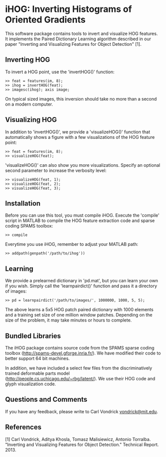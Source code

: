 iHOG: Inverting Histograms of Oriented Gradients
================================================

This software package contains tools to invert and visualize HOG features.
It implements the Paired Dictionary Learning algorithm described in our
paper "Inverting and Visualizing Features for Object Detection" [1].

Inverting HOG
-------------

To invert a HOG point, use the 'invertHOG()' function:

    >> feat = features(im, 8);
    >> ihog = invertHOG(feat);
    >> imagesc(ihog); axis image;

On typical sized images, this inversion should take no more than a second on a
modern computer.

Visualizing HOG
---------------

In addition to 'invertHOG()', we provide a 'visualizeHOG()' function that
automatically shows a figure with a few visualizations of the HOG feature point:

    >> feat = features(im, 8);
    >> visualizeHOG(feat);

'visualizeHOG()' can also show you more visualizations. Specify an optional second
parameter to increase the verbosity level:

    >> visualizeHOG(feat, 1);
    >> visualizeHOG(feat, 2);
    >> visualizeHOG(feat, 3);


Installation
------------

Before you can use this tool, you must compile iHOG. Execute the 'compile'
script in MATLAB to compile the HOG feature extraction code and sparse coding
SPAMS toolbox:

    >> compile
    
Everytime you use iHOG, remember to adjust your MATLAB path:

    >> addpath(genpath('/path/to/ihog'))

Learning
--------

We provide a prelearned dictionary in 'pd.mat', but you can learn your own if
you wish. Simply call the 'learnpairdict()' function and pass it a directory of
images:

    >> pd = learnpairdict('/path/to/images/', 1000000, 1000, 5, 5);

The above learns a 5x5 HOG patch paired dictionary with 1000 elements and a training
set size of one million window patches. Depending on the size of the problem, it may
take minutes or hours to complete.

Bundled Libraries
-----------------

The iHOG package contains source code from the SPAMS sparse coding toolbox
(http://spams-devel.gforge.inria.fr/). We have modified their code to better
support 64 bit machines.

In addition, we have included a select few files from the discriminatively
trained deformable parts model (http://people.cs.uchicago.edu/~rbg/latent/).
We use their HOG code and glyph visualization code.

Questions and Comments
----------------------

If you have any feedback, please write to Carl Vondrick <vondrick@mit.edu>.

References
----------

[1] Carl Vondrick, Aditya Khosla, Tomasz Malisiewicz, Antonio Torralba.
"Inverting and Visualizing Features for Object Detection." Technical Report.
2013.
